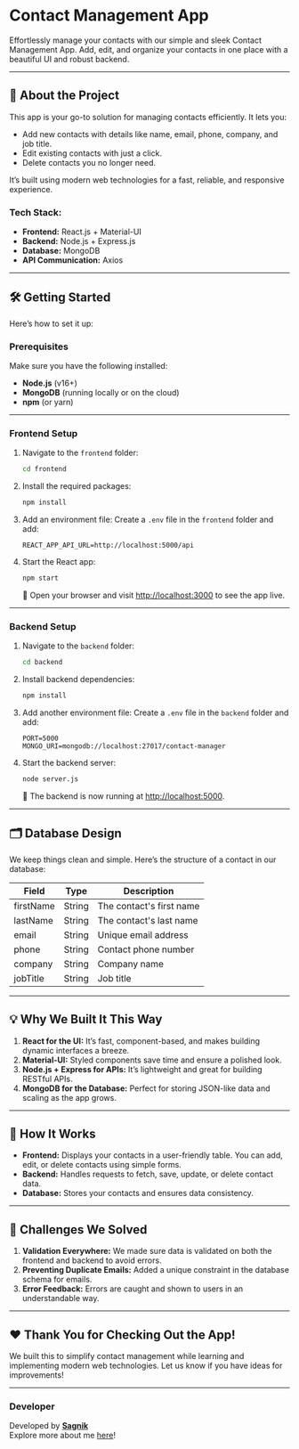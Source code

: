 
# Contact Management App

Effortlessly manage your contacts with our simple and sleek Contact Management App. Add, edit, and organize your contacts in one place with a beautiful UI and robust backend.

---

## 🚀 About the Project

This app is your go-to solution for managing contacts efficiently. It lets you:
- Add new contacts with details like name, email, phone, company, and job title.
- Edit existing contacts with just a click.
- Delete contacts you no longer need.

It’s built using modern web technologies for a fast, reliable, and responsive experience.

### Tech Stack:
- **Frontend:** React.js + Material-UI
- **Backend:** Node.js + Express.js
- **Database:** MongoDB
- **API Communication:** Axios

---

## 🛠️ Getting Started

Here’s how to set it up:

### Prerequisites
Make sure you have the following installed:
- **Node.js** (v16+)
- **MongoDB** (running locally or on the cloud)
- **npm** (or yarn)

---

### Frontend Setup
1. Navigate to the `frontend` folder:
   ```bash
   cd frontend
   ```

2. Install the required packages:
   ```bash
   npm install
   ```

3. Add an environment file:
   Create a `.env` file in the `frontend` folder and add:
   ```env
   REACT_APP_API_URL=http://localhost:5000/api
   ```

4. Start the React app:
   ```bash
   npm start
   ```

   🎉 Open your browser and visit [http://localhost:3000](http://localhost:3000) to see the app live.

---

### Backend Setup
1. Navigate to the `backend` folder:
   ```bash
   cd backend
   ```

2. Install backend dependencies:
   ```bash
   npm install
   ```

3. Add another environment file:
   Create a `.env` file in the `backend` folder and add:
   ```env
   PORT=5000
   MONGO_URI=mongodb://localhost:27017/contact-manager
   ```

4. Start the backend server:
   ```bash
   node server.js
   ```

   🚀 The backend is now running at [http://localhost:5000](http://localhost:5000).

---

## 🗂️ Database Design

We keep things clean and simple. Here’s the structure of a contact in our database:

| Field      | Type     | Description                |
|------------|----------|----------------------------|
| firstName  | String   | The contact's first name   |
| lastName   | String   | The contact's last name    |
| email      | String   | Unique email address       |
| phone      | String   | Contact phone number       |
| company    | String   | Company name               |
| jobTitle   | String   | Job title                  |

---

## 💡 Why We Built It This Way

1. **React for the UI:** It’s fast, component-based, and makes building dynamic interfaces a breeze.
2. **Material-UI:** Styled components save time and ensure a polished look.
3. **Node.js + Express for APIs:** It’s lightweight and great for building RESTful APIs.
4. **MongoDB for the Database:** Perfect for storing JSON-like data and scaling as the app grows.

---

## 🎯 How It Works

- **Frontend:** Displays your contacts in a user-friendly table. You can add, edit, or delete contacts using simple forms.
- **Backend:** Handles requests to fetch, save, update, or delete contact data.
- **Database:** Stores your contacts and ensures data consistency.

---

## 🚧 Challenges We Solved

1. **Validation Everywhere:** We made sure data is validated on both the frontend and backend to avoid errors.
2. **Preventing Duplicate Emails:** Added a unique constraint in the database schema for emails.
3. **Error Feedback:** Errors are caught and shown to users in an understandable way.

---

## ❤️ Thank You for Checking Out the App!

We built this to simplify contact management while learning and implementing modern web technologies. Let us know if you have ideas for improvements!

---

### Developer

Developed by **[Sagnik](https://github.com/svgnix)**  
Explore more about me [here](https://svgnix.co)!
